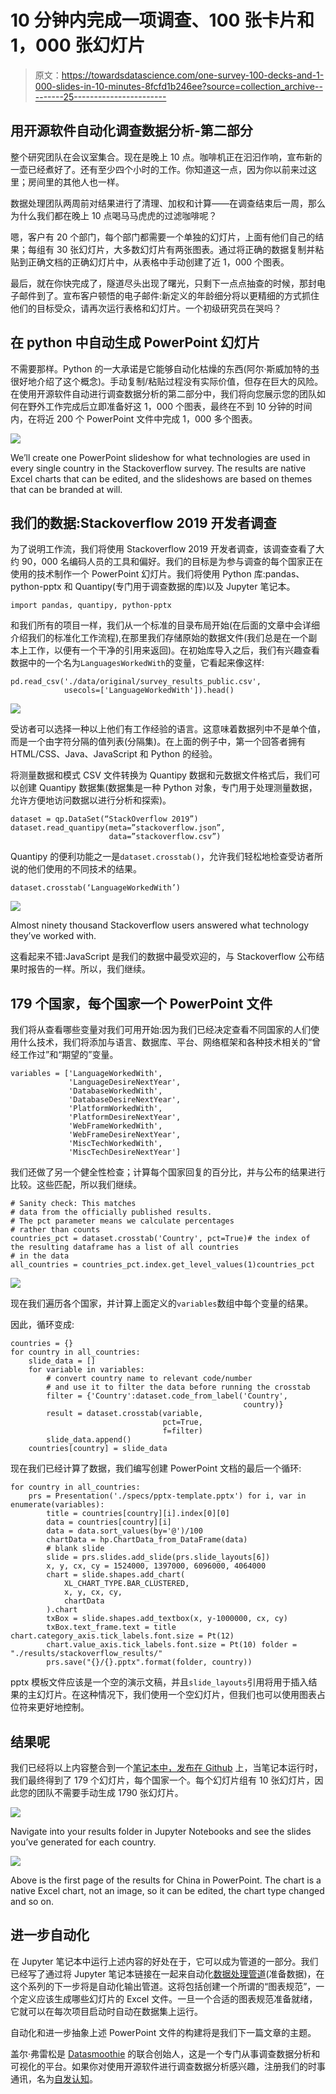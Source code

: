 # 10 分钟内完成一项调查、100 张卡片和 1，000 张幻灯片

> 原文：<https://towardsdatascience.com/one-survey-100-decks-and-1-000-slides-in-10-minutes-8fcfd1b246ee?source=collection_archive---------25----------------------->

## 用开源软件自动化调查数据分析-第二部分

整个研究团队在会议室集合。现在是晚上 10 点。咖啡机正在汩汩作响，宣布新的一壶已经煮好了。还有至少四个小时的工作。你知道这一点，因为你以前来过这里；房间里的其他人也一样。

数据处理团队两周前对结果进行了清理、加权和计算——在调查结束后一周，那么为什么我们都在晚上 10 点喝马马虎虎的过滤咖啡呢？

嗯，客户有 20 个部门，每个部门都需要一个单独的幻灯片，上面有他们自己的结果；每组有 30 张幻灯片，大多数幻灯片有两张图表。通过将正确的数据复制并粘贴到正确文档的正确幻灯片中，从表格中手动创建了近 1，000 个图表。

最后，就在你快完成了，隧道尽头出现了曙光，只剩下一点点抽查的时候，那封电子邮件到了。宣布客户顿悟的电子邮件:新定义的年龄细分将以更精细的方式抓住他们的目标受众，请再次运行表格和幻灯片。一个初级研究员在哭吗？

## 在 python 中自动生成 PowerPoint 幻灯片

不需要那样。Python 的一大承诺是它能够自动化枯燥的东西(阿尔·斯威加特的[书](https://automatetheboringstuff.com/)很好地介绍了这个概念)。手动复制/粘贴过程没有实际价值，但存在巨大的风险。在使用开源软件自动进行调查数据分析的第二部分中，我们将向您展示您的团队如何在野外工作完成后立即准备好这 1，000 个图表，最终在不到 10 分钟的时间内，在将近 200 个 PowerPoint 文件中完成 1，000 多个图表。

![](img/5dc0896e9478f5bbb91dc7fc31b64293.png)

We’ll create one PowerPoint slideshow for what technologies are used in every single country in the Stackoverflow survey. The results are native Excel charts that can be edited, and the slideshows are based on themes that can be branded at will.

## 我们的数据:Stackoverflow 2019 开发者调查

为了说明工作流，我们将使用 Stackoverflow 2019 开发者调查，该调查查看了大约 90，000 名编码人员的工具和偏好。我们的目标是为参与调查的每个国家正在使用的技术制作一个 PowerPoint 幻灯片。我们将使用 Python 库:pandas、python-pptx 和 Quantipy(专门用于调查数据的库)以及 Jupyter 笔记本。

```
import pandas, quantipy, python-pptx
```

和我们所有的项目一样，我们从一个标准的目录布局开始(在后面的文章中会详细介绍我们的标准化工作流程),在那里我们存储原始的数据文件(我们总是在一个副本上工作，以便有一个干净的引用来返回)。在初始库导入之后，我们有兴趣查看数据中的一个名为`LanguagesWorkedWith`的变量，它看起来像这样:

```
pd.read_csv('./data/original/survey_results_public.csv',
            usecols=['LanguageWorkedWith']).head()
```

![](img/7e8f9ded59d45e4447e523dbaac900bd.png)

受访者可以选择一种以上他们有工作经验的语言。这意味着数据列中不是单个值，而是一个由字符分隔的值列表(分隔集)。在上面的例子中，第一个回答者拥有 HTML/CSS、Java、JavaScript 和 Python 的经验。

将测量数据和模式 CSV 文件转换为 Quantipy 数据和元数据文件格式后，我们可以创建 Quantipy 数据集(数据集是一种 Python 对象，专门用于处理测量数据，允许方便地访问数据以进行分析和探索)。

```
dataset = qp.DataSet(“StackOverflow 2019”)
dataset.read_quantipy(meta=”stackoverflow.json”,
                      data=”stackoverflow.csv”)
```

Quantipy 的便利功能之一是`dataset.crosstab()`，允许我们轻松地检查受访者所说的他们使用的不同技术的结果。

```
dataset.crosstab(‘LanguageWorkedWith’)
```

![](img/48f961f1c754edf87bf6b5c6cb4a329a.png)

Almost ninety thousand Stackoverflow users answered what technology they’ve worked with.

这看起来不错:JavaScript 是我们的数据中最受欢迎的，与 Stackoverflow 公布结果时报告的一样。所以，我们继续。

## 179 个国家，每个国家一个 PowerPoint 文件

我们将从查看哪些变量对我们可用开始:因为我们已经决定查看不同国家的人们使用什么技术，我们将添加与语言、数据库、平台、网络框架和各种技术相关的“曾经工作过”和“期望的”变量。

```
variables = ['LanguageWorkedWith',
             'LanguageDesireNextYear',
             'DatabaseWorkedWith',
             'DatabaseDesireNextYear',
             'PlatformWorkedWith',
             'PlatformDesireNextYear',
             'WebFrameWorkedWith',
             'WebFrameDesireNextYear',
             'MiscTechWorkedWith',
             'MiscTechDesireNextYear']
```

我们还做了另一个健全性检查；计算每个国家回复的百分比，并与公布的结果进行比较。这些匹配，所以我们继续。

```
# Sanity check: This matches 
# data from the officially published results.
# The pct parameter means we calculate percentages 
# rather than counts
countries_pct = dataset.crosstab('Country', pct=True)# the index of the resulting dataframe has a list of all countries
# in the data
all_countries = countries_pct.index.get_level_values(1)countries_pct
```

![](img/05c7e0095fb843bf41d661bd2aa199e1.png)

现在我们遍历各个国家，并计算上面定义的`variables`数组中每个变量的结果。

因此，循环变成:

```
countries = {}
for country in all_countries:
    slide_data = []
    for variable in variables:
        # convert country name to relevant code/number
        # and use it to filter the data before running the crosstab
        filter = {'Country':dataset.code_from_label('Country',
                                                    country)}
        result = dataset.crosstab(variable, 
                                  pct=True, 
                                  f=filter)
        slide_data.append()
    countries[country] = slide_data
```

现在我们已经计算了数据，我们编写创建 PowerPoint 文档的最后一个循环:

```
for country in all_countries:
    prs = Presentation('./specs/pptx-template.pptx') for i, var in enumerate(variables):
        title = countries[country][i].index[0][0]
        data = countries[country][i]
        data = data.sort_values(by='@')/100
        chartData = hp.ChartData_from_DataFrame(data)  
        # blank slide
        slide = prs.slides.add_slide(prs.slide_layouts[6])
        x, y, cx, cy = 1524000, 1397000, 6096000, 4064000
        chart = slide.shapes.add_chart(
            XL_CHART_TYPE.BAR_CLUSTERED,
            x, y, cx, cy,
            chartData
        ).chart
        txBox = slide.shapes.add_textbox(x, y-1000000, cx, cy)
        txBox.text_frame.text = title chart.category_axis.tick_labels.font.size = Pt(12)
        chart.value_axis.tick_labels.font.size = Pt(10) folder = "./results/stackoverflow_results/" 
        prs.save("{}/{}.pptx".format(folder, country))
```

pptx 模板文件应该是一个空的演示文稿，并且`slide_layouts`引用将用于插入结果的主幻灯片。在这种情况下，我们使用一个空幻灯片，但我们也可以使用图表占位符来更好地控制。

## 结果呢

我们已经将以上内容整合到一个[笔记本中，发布在 Github](https://github.com/datasmoothie/notebooks/blob/master/One%20survey%20-%201000%20slides.ipynb) 上，当笔记本运行时，我们最终得到了 179 个幻灯片，每个国家一个。每个幻灯片组有 10 张幻灯片，因此您的团队不需要手动生成 1790 张幻灯片。

![](img/4a3b108e77ae76f2b2ca916f5ca0cf77.png)

Navigate into your results folder in Jupyter Notebooks and see the slides you’ve generated for each country.

![](img/d01f5e2049f4f0b9e2e14b1bd8c7e12e.png)

Above is the first page of the results for China in PowerPoint. The chart is a native Excel chart, not an image, so it can be edited, the chart type changed and so on.

## 进一步自动化

在 Jupyter 笔记本中运行上述内容的好处在于，它可以成为管道的一部分。我们已经写了通过将 Jupyter 笔记本链接在一起来自动化[数据处理管道](/automating-survey-data-analysis-with-open-source-software-f08f000bd672)(准备数据)，在这个系列的下一步将是自动化输出管道。这将包括创建一个所谓的“图表规范”，一个定义应该生成哪些幻灯片的 Excel 文件。一旦一个合适的图表规范准备就绪，它就可以在每次项目启动时自动在数据集上运行。

自动化和进一步抽象上述 PowerPoint 文件的构建将是我们下一篇文章的主题。

盖尔·弗雷松是 [Datasmoothie](https://www.datasmoothie.com) 的联合创始人，这是一个专门从事调查数据分析和可视化的平台。如果你对使用开源软件进行调查数据分析感兴趣，注册我们的时事通讯，名为[自发认知](https://confirmsubscription.com/h/r/123C34C5066BF0AD2540EF23F30FEDED)。